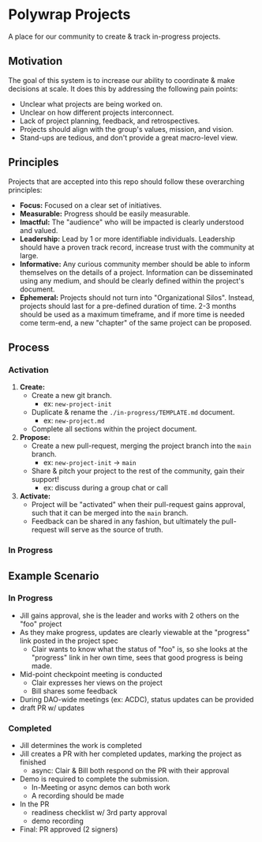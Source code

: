 # Polywrap Projects
A place for our community to create & track in-progress projects.

## Motivation
The goal of this system is to increase our ability to coordinate & make decisions at scale. It does this by addressing the following pain points:  
* Unclear what projects are being worked on.
* Unclear on how different projects interconnect.
* Lack of project planning, feedback, and retrospectives.
* Projects should align with the group's values, mission, and vision.
* Stand-ups are tedious, and don't provide a great macro-level view.

## Principles
Projects that are accepted into this repo should follow these overarching principles:  
- **Focus:** Focused on a clear set of initiatives.
- **Measurable:** Progress should be easily measurable.
- **Imactful:** The "audience" who will be impacted is clearly understood and valued.
- **Leadership:** Lead by 1 or more identifiable individuals. Leadership should have a proven track record, increase trust with the community at large.
- **Informative:** Any curious community member should be able to inform themselves on the details of a project. Information can be disseminated using any medium, and should be clearly defined within the project's document.
- **Ephemeral:** Projects should not turn into "Organizational Silos". Instead, projects should last for a pre-defined duration of time. 2-3 months should be used as a maximum timeframe, and if more time is needed come term-end, a new "chapter" of the same project can be proposed.

## Process
### Activation
1. **Create:**
    * Create a new git branch.
        * ex: `new-project-init`
    * Duplicate & rename the `./in-progress/TEMPLATE.md` document.
        * ex: `new-project.md`
    * Complete all sections within the project document.
2. **Propose:**
    * Create a new pull-request, merging the project branch into the `main` branch.
        * ex: `new-project-init` -> `main`
    * Share & pitch your project to the rest of the community, gain their support!
        * ex: discuss during a group chat or call
3. **Activate:**
    * Project will be "activated" when their pull-request gains approval, such that it can be merged into the `main` branch.
    * Feedback can be shared in any fashion, but ultimately the pull-request will serve as the source of truth.

### In Progress

## Example Scenario

### In Progress
- Jill gains approval, she is the leader and works with 2 others on the "foo" project
- As they make progress, updates are clearly viewable at the "progress" link posted in the project spec
    - Clair wants to know what the status of "foo" is, so she looks at the "progress" link in her own time, sees that good progress is being made.
- Mid-point checkpoint meeting is conducted
    - Clair expresses her views on the project
    - Bill shares some feedback
- During DAO-wide meetings (ex: ACDC), status updates can be provided
- draft PR w/ updates

### Completed
- Jill determines the work is completed
- Jill creates a PR with her completed updates, marking the project as finished
    - async: Clair & Bill both respond on the PR with their approval
- Demo is required to complete the submission.
    - In-Meeting or async demos can both work
    - A recording should be made
- In the PR
    - readiness checklist w/ 3rd party approval
    - demo recording
- Final: PR approved (2 signers)
